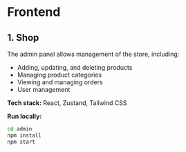 # Frontend

## 1. Shop
The admin panel allows management of the store, including:

- Adding, updating, and deleting products
- Managing product categories
- Viewing and managing orders
- User management

**Tech stack:** React, Zustand, Tailwind CSS 

**Run locally:**
```bash
cd admin
npm install
npm start
```
